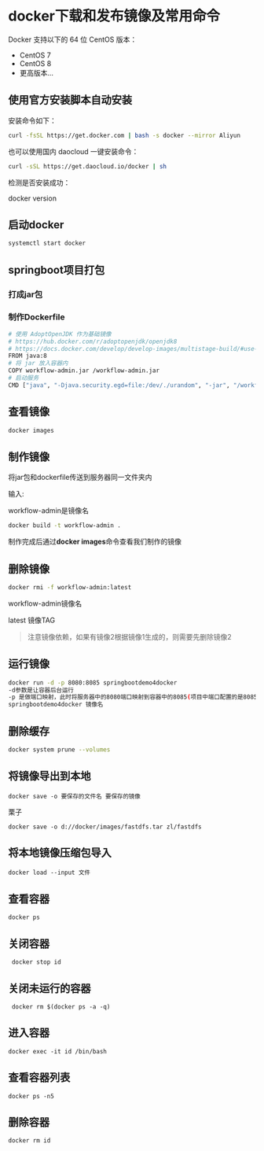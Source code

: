 # docker下载和发布镜像及常用命令

Docker 支持以下的 64 位 CentOS 版本：

- CentOS 7
- CentOS 8
- 更高版本...

## 使用官方安装脚本自动安装

安装命令如下：

```bash
curl -fsSL https://get.docker.com | bash -s docker --mirror Aliyun
```

也可以使用国内 daocloud 一键安装命令：

```bash
curl -sSL https://get.daocloud.io/docker | sh
```

检测是否安装成功：

 docker version

## 启动docker

```bash
systemctl start docker
```

## springboot项目打包

### 打成jar包

### 制作Dockerfile

```bash
# 使用 AdoptOpenJDK 作为基础镜像
# https://hub.docker.com/r/adoptopenjdk/openjdk8
# https://docs.docker.com/develop/develop-images/multistage-build/#use-multi-stage-builds
FROM java:8
# 将 jar 放入容器内
COPY workflow-admin.jar /workflow-admin.jar
# 启动服务
CMD ["java", "-Djava.security.egd=file:/dev/./urandom", "-jar", "/workflow-admin.jar"]
```

## 查看镜像

```bash
docker images
```



## 制作镜像

将jar包和dockerfile传送到服务器同一文件夹内

输入:

workflow-admin是镜像名

```bash
docker build -t workflow-admin .
```

 制作完成后通过**docker images**命令查看我们制作的镜像 

## 删除镜像

```bash
docker rmi -f workflow-admin:latest
```

workflow-admin镜像名

latest 镜像TAG

> 注意镜像依赖，如果有镜像2根据镜像1生成的，则需要先删除镜像2

## 运行镜像

```bash
docker run -d -p 8080:8085 springbootdemo4docker
-d参数是让容器后台运行 
-p 是做端口映射，此时将服务器中的8080端口映射到容器中的8085(项目中端口配置的是8085)端口
springbootdemo4docker 镜像名
```
## 删除缓存

```bash
docker system prune --volumes
```

## 将镜像导出到本地

```shell
docker save -o 要保存的文件名 要保存的镜像
```

栗子

```shell
docker save -o d://docker/images/fastdfs.tar zl/fastdfs
```

## 将本地镜像压缩包导入

```shell
docker load --input 文件
```

## 查看容器

```shell
docker ps
```

## 关闭容器

```shell
 docker stop id
```

## 关闭未运行的容器

```shell
 docker rm $(docker ps -a -q)
```

## 进入容器

```shell
docker exec -it id /bin/bash
```

##  查看容器列表

```shell
docker ps -n5
```

## 删除容器

```shell
docker rm id
```



